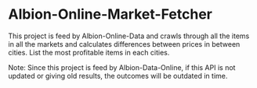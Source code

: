 # Albion-Online-Market-Fetcher
This project is feed by Albion-Online-Data and crawls through all the items in all the markets and calculates differences between prices in between cities. List the most profitable items in each cities. 

Note: Since this project is feed by Albion-Data-Online, if this API is not updated or giving old results, the outcomes will be outdated in time.
